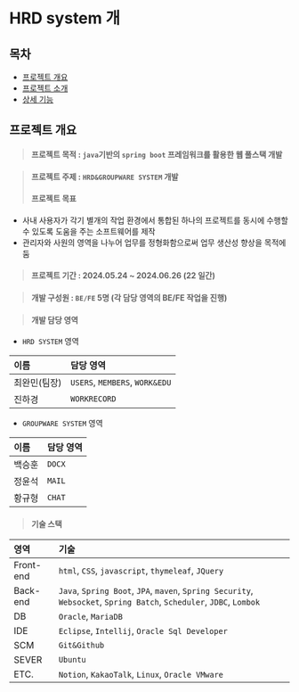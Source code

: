 # HRD system 개<br/>

## 목차
* [프로젝트 개요](#프로젝트-개요)
* [프로젝트 소개](#프로젝트-소개)
* [상세 기능](#상세-기능)

## 프로젝트 개요

> #### 프로젝트 목적 : `java`기반의 `spring boot` 프레임워크를 활용한 웹 풀스택 개발

> #### 프로젝트 주제 : `HRD&GROUPWARE SYSTEM` 개발
> #### 프로젝트 목표
 * 사내 사용자가 각기 별개의 작업 환경에서 통합된 하나의 프로젝트를 동시에 수행할 수 있도록 도움을 주는 소프트웨어를 제작
 * 관리자와 사원의 영역을 나누어 업무를 정형화함으로써 업무 생산성 향상을 목적에 둠

> #### 프로젝트 기간 : 2024.05.24 ~ 2024.06.26 (22 일간)

> #### 개발 구성원 : `BE/FE` 5명 (각 담당 영역의 BE/FE 작업을 진행)

> #### 개발 담당 영역
 * `HRD SYSTEM` 영역
 
 |이름|담당 영역|
 |:---|:---|
 |최완민(팀장)|`USERS`, `MEMBERS`, `WORK&EDU`|
 |진하경|`WORKRECORD`|

 * `GROUPWARE SYSTEM` 영역
 
 |이름|담당 영역|
 |:---|:---|
 |백승훈|`DOCX`|
 |정윤석|`MAIL`|
 |황규형|`CHAT`|

> #### 기술 스택

 |영역|기술|
 |:---|:---|
 |Front-end|`html`, `CSS`, `javascript`, `thymeleaf`, `JQuery`|
 |Back-end |`Java`, `Spring Boot`, `JPA`, `maven`, `Spring Security`, `Websocket`, `Spring Batch`, `Scheduler`, `JDBC`, `Lombok`|
 |DB|`Oracle`, `MariaDB` |
 |IDE|`Eclipse`, `Intellij`, `Oracle Sql Developer`|
 |SCM|`Git&Github`|
 |SEVER|`Ubuntu`|
 |ETC.|`Notion`, `KakaoTalk`, `Linux`, `Oracle VMware`|
